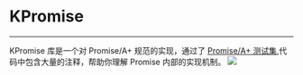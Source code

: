 # KPromise
------
KPromise 库是一个对 Promise/A+ 规范的实现，通过了 [Promise/A+ 测试集](https://github.com/promises-aplus/promises-tests),代码中包含大量的注释，帮助你理解 Promise 内部的实现机制。
![](https://rawgit.com/promises-aplus/promises-spec/master/logo.svg)